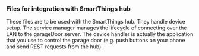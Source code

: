 ### Files for integration with SmartThings hub
These files are to be used with the SmartThings hub. They handle device setup. The service manager manages the lifecycle of connecting over the LAN to the garageDoor server. The device handler is actually the application that you use to control the garage door (e.g. push buttons on your phone and send REST requests from the hub).
